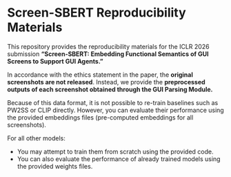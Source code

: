 # Screen-SBERT Reproducibility Materials

This repository provides the reproducibility materials for the ICLR 2026 submission **“Screen-SBERT: Embedding Functional Semantics of GUI Screens to Support GUI Agents.”**

In accordance with the ethics statement in the paper, the **original screenshots are not released**. Instead, we provide the **preprocessed outputs of each screenshot obtained through the GUI Parsing Module.**

Because of this data format, it is not possible to re-train baselines such as PW2SS or CLIP directly. However, you can evaluate their performance using the provided embeddings files (pre-computed embeddings for all screenshots).

For all other models:
- You may attempt to train them from scratch using the provided code.
- You can also evaluate the performance of already trained models using the provided weights files.